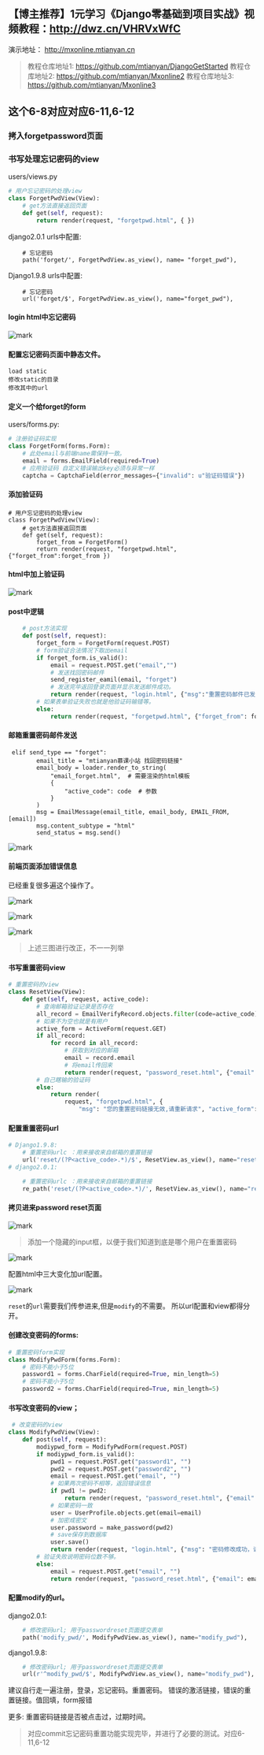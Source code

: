 ## 【博主推荐】1元学习《Django零基础到项目实战》视频教程：http://dwz.cn/VHRVxWfC

演示地址： http://mxonline.mtianyan.cn

>教程仓库地址1: https://github.com/mtianyan/DjangoGetStarted
教程仓库地址2: https://github.com/mtianyan/Mxonline2
教程仓库地址3: https://github.com/mtianyan/Mxonline3

## 这个6-8对应对应6-11,6-12

### 拷入forgetpassword页面

### 书写处理忘记密码的view

users/views.py

```python
# 用户忘记密码的处理view
class ForgetPwdView(View):
    # get方法直接返回页面
    def get(self, request):
        return render(request, "forgetpwd.html", { })

```

django2.0.1 urls中配置:

```
    # 忘记密码
    path('forget/', ForgetPwdView.as_view(), name= "forget_pwd"),
```

Django1.9.8 urls中配置:

```
    # 忘记密码
    url('forget/$', ForgetPwdView.as_view(), name="forget_pwd"),
```

#### login html中忘记密码

![mark](http://upload-images.jianshu.io/upload_images/1779926-d744609e96a86e01.png?imageMogr2/auto-orient/strip%7CimageView2/2/w/1240)

#### 配置忘记密码页面中静态文件。

```
load static
修改static的目录
修改其中的url
```

#### 定义一个给forget的form
users/forms.py:

```python
# 注册验证码实现
class ForgetForm(forms.Form):
    # 此处email与前端name需保持一致。
    email = forms.EmailField(required=True)
    # 应用验证码 自定义错误输出key必须与异常一样
    captcha = CaptchaField(error_messages={"invalid": u"验证码错误"})
```

#### 添加验证码

```
# 用户忘记密码的处理view
class ForgetPwdView(View):
    # get方法直接返回页面
    def get(self, request):
        forget_from = ForgetForm()
        return render(request, "forgetpwd.html", {"forget_from":forget_from })

```

#### html中加上验证码

![mark](http://upload-images.jianshu.io/upload_images/1779926-ac402410d27431d9.png?imageMogr2/auto-orient/strip%7CimageView2/2/w/1240)

#### post中逻辑

```python
    # post方法实现
    def post(self, request):
        forget_form = ForgetForm(request.POST)
        # form验证合法情况下取出email
        if forget_form.is_valid():
            email = request.POST.get("email","")
            # 发送找回密码邮件
            send_register_eamil(email, "forget")
            # 发送完毕返回登录页面并显示发送邮件成功。
            return render(request, "login.html", {"msg":"重置密码邮件已发送,请注意查收"})
        # 如果表单验证失败也就是他验证码输错等。
        else:
            return render(request, "forgetpwd.html", {"forget_from": forget_form })
```

#### 邮箱重置密码邮件发送

```
 elif send_type == "forget":
        email_title = "mtianyan慕课小站 找回密码链接"
        email_body = loader.render_to_string(
            "email_forget.html",  # 需要渲染的html模板
            {
                "active_code": code  # 参数
            }
        )
        msg = EmailMessage(email_title, email_body, EMAIL_FROM, [email])
        msg.content_subtype = "html"
        send_status = msg.send()

```

![mark](http://upload-images.jianshu.io/upload_images/1779926-37697402c2c1d340.png?imageMogr2/auto-orient/strip%7CimageView2/2/w/1240)

#### 前端页面添加错误信息

已经重复很多遍这个操作了。

![mark](http://upload-images.jianshu.io/upload_images/1779926-ca1308d1a60c0514.png?imageMogr2/auto-orient/strip%7CimageView2/2/w/1240)

![mark](http://upload-images.jianshu.io/upload_images/1779926-710fe9c11f1c0592.png?imageMogr2/auto-orient/strip%7CimageView2/2/w/1240)

![mark](http://upload-images.jianshu.io/upload_images/1779926-9862123a3651aacd.png?imageMogr2/auto-orient/strip%7CimageView2/2/w/1240)

>上述三图进行改正，不一一列举

#### 书写重置密码view

```python
# 重置密码的view
class ResetView(View):
    def get(self, request, active_code):
        # 查询邮箱验证记录是否存在
        all_record = EmailVerifyRecord.objects.filter(code=active_code)
        # 如果不为空也就是有用户
        active_form = ActiveForm(request.GET)
        if all_record:
            for record in all_record:
                # 获取到对应的邮箱
                email = record.email
                # 将email传回来
                return render(request, "password_reset.html", {"email":email})
        # 自己瞎输的验证码
        else:
            return render(
                request, "forgetpwd.html", {
                    "msg": "您的重置密码链接无效,请重新请求", "active_form": active_form})
```

#### 配置重置密码url

```python
# Django1.9.8:
    # 重置密码urlc ：用来接收来自邮箱的重置链接
    url('reset/(?P<active_code>.*)/$', ResetView.as_view(), name="reset_pwd"),
# django2.0.1:

    # 重置密码urlc ：用来接收来自邮箱的重置链接
    re_path('reset/(?P<active_code>.*)/', ResetView.as_view(), name="reset_pwd"),
```

#### 拷贝进来password reset页面

![mark](http://upload-images.jianshu.io/upload_images/1779926-50e2bac45215f39b.png?imageMogr2/auto-orient/strip%7CimageView2/2/w/1240)

>添加一个隐藏的input框，以便于我们知道到底是哪个用户在重置密码

![mark](http://upload-images.jianshu.io/upload_images/1779926-e56d852474ebd343.png?imageMogr2/auto-orient/strip%7CimageView2/2/w/1240)

配置html中三大变化加url配置。

![mark](http://upload-images.jianshu.io/upload_images/1779926-c1257a82940c3eec.png?imageMogr2/auto-orient/strip%7CimageView2/2/w/1240)


`reset`的`url`需要我们传参进来,但是`modify`的不需要。
所以url配置和view都得分开。

#### 创建改变密码的forms:

```python
# 重置密码form实现
class ModifyPwdForm(forms.Form):
    # 密码不能小于5位
    password1 = forms.CharField(required=True, min_length=5)
    # 密码不能小于5位
    password2 = forms.CharField(required=True, min_length=5)
```

#### 书写改变密码的view；

```python
 # 改变密码的view
class ModifyPwdView(View):
    def post(self, request):
        modiypwd_form = ModifyPwdForm(request.POST)
        if modiypwd_form.is_valid():
            pwd1 = request.POST.get("password1", "")
            pwd2 = request.POST.get("password2", "")
            email = request.POST.get("email", "")
            # 如果两次密码不相等，返回错误信息
            if pwd1 != pwd2:
                return render(request, "password_reset.html", {"email": email, "msg": "密码不一致"})
            # 如果密码一致
            user = UserProfile.objects.get(email=email)
            # 加密成密文
            user.password = make_password(pwd2)
            # save保存到数据库
            user.save()
            return render(request, "login.html", {"msg": "密码修改成功，请登录"})
        # 验证失败说明密码位数不够。
        else:
            email = request.POST.get("email", "")
            return render(request, "password_reset.html", {"email": email, "modiypwd_form":modiypwd_form})

```

#### 配置modify的url。

django2.0.1:

```python
    # 修改密码url; 用于passwordreset页面提交表单
    path('modify_pwd/', ModifyPwdView.as_view(), name="modify_pwd"),
```

django1.9.8:

```python
    # 修改密码url; 用于passwordreset页面提交表单
    url(r'^modify_pwd/$', ModifyPwdView.as_view(), name="modify_pwd"),
```

建议自行走一遍注册，登录，忘记密码。重置密码。
错误的激活链接，错误的重置链接。值回填，form报错

更多: 重置密码链接是否被点击过，过期时间。

>对应commit忘记密码重置功能实现完毕，并进行了必要的测试。对应6-11,6-12
